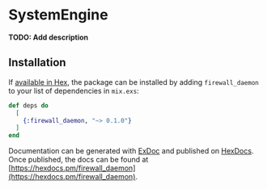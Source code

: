 # SystemEngine

**TODO: Add description**

## Installation

If [available in Hex](https://hex.pm/docs/publish), the package can be installed
by adding `firewall_daemon` to your list of dependencies in `mix.exs`:

```elixir
def deps do
  [
    {:firewall_daemon, "~> 0.1.0"}
  ]
end
```

Documentation can be generated with [ExDoc](https://github.com/elixir-lang/ex_doc)
and published on [HexDocs](https://hexdocs.pm). Once published, the docs can
be found at [https://hexdocs.pm/firewall_daemon](https://hexdocs.pm/firewall_daemon).

